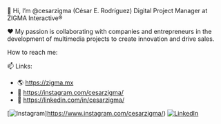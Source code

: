 👋 Hi, I’m @cesarzigma (César E. Rodríguez) 
Digital Project Manager at ZIGMA Interactive® 

❤️ My passion is collaborating with companies 
and entrepreneurs in the development of multimedia
projects to create innovation and drive sales.

How to reach me:

📫 Links:
- 🌎 https://zigma.mx
- 📸 https://instagram.com/cesarzigma/
- 💼 https://linkedin.com/in/cesarzigma/

[![Instagram](https://img.shields.io/badge/Instagram-%23E4405F.svg?logo=Instagram&logoColor=white)]https://www.instagram.com/cesarzigma/) [![LinkedIn](https://img.shields.io/badge/LinkedIn-%230077B5.svg?logo=linkedin&logoColor=white)](https://www.linkedin.com/in/cesarzigma/)
